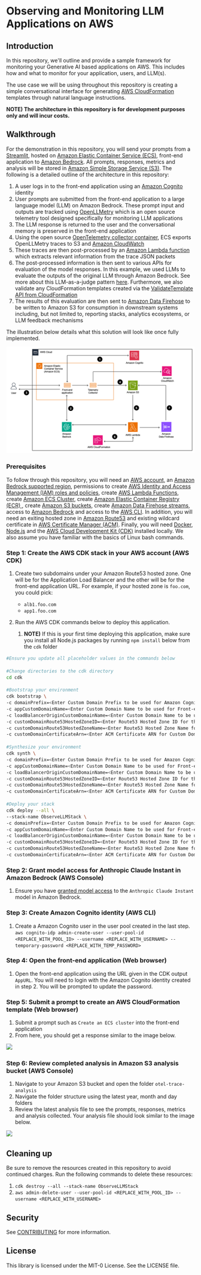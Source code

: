 # Observing and Monitoring LLM Applications on AWS

## Introduction
In this repository, we'll outline and provide a sample framework for monitoring your Generative AI based applications on AWS. This includes how and what to monitor for your application, users, and LLM(s).

The use case we will be using throughout this repository is creating a simple conversational interface for generating [AWS CloudFormation](https://aws.amazon.com/cloudformation/) templates through natural language instructions.

**NOTE) The architecture in this repository is for development purposes only and will incur costs.**

## Walkthrough
For the demonstration in this repository, you will send your prompts from a [Streamlit](https://streamlit.io/), hosted on [Amazon Elastic Container Service (ECS)](https://aws.amazon.com/ecs/), front-end application to [Amazon Bedrock](https://aws.amazon.com/bedrock/). All prompts, responses, metrics and analysis will be stored in [Amazon Simple Storage Service (S3)](https://aws.amazon.com/s3/). The following is a detailed outline of the architecture in this repository:
1. A user logs in to the front-end application using an [Amazon Cognito](https://aws.amazon.com/cognito/) identity
2. User prompts are submitted from the front-end application to a large language model (LLM) on Amazon Bedrock. These prompt input and outputs are tracked using [OpenLLMetry](https://github.com/traceloop/openllmetry) which is an open source telemetry tool designed specifically for monitoring LLM applications
3. The LLM response is returned to the user and the conversational memory is preserved in the front-end application
4. Using the open source [OpenTelemetry collector container](https://opentelemetry.io/docs/collector/quick-start/), ECS exports OpenLLMetry traces to S3 and [Amazon CloudWatch](https://aws.amazon.com/pm/cloudwatch/)
5. These traces are then post-processed by an [Amazon Lambda function](https://aws.amazon.com/pm/lambda) which extracts relevant information from the trace JSON packets
6. The post-processed information is then sent to various APIs for evaluation of the model responses. In this example, we used LLMs to evaluate the outputs of the original LLM through Amazon Bedrock. See more about this LLM-as-a-judge pattern [here](https://huggingface.co/learn/cookbook/en/llm_judge). Furthermore, we also validate any CloudFormation templates created via the [ValidateTemplate API from CloudFormation](https://docs.aws.amazon.com/AWSCloudFormation/latest/APIReference/API_ValidateTemplate.html)
7. The results of this evaluation are then sent to [Amazon Data Firehose](https://aws.amazon.com/firehose/) to be written to Amazon S3 for consumption in downstream systems including, but not limited to, reporting stacks, analytics ecosystems, or LLM feedback mechanisms

The illustration below details what this solution will look like once fully implemented.

<img src="./images/Solution Overview.png" />

<br /> 

### Prerequisites
To follow through this repository, you will need an <a href="https://console.aws.amazon.com/" >AWS account</a>, an <a href="https://aws.amazon.com/about-aws/global-infrastructure/regional-product-services/" >Amazon Bedrock supported region</a>, permissions to create <a href="https://docs.aws.amazon.com/IAM/latest/UserGuide/id_roles.html" > AWS Identity and Access Management (IAM) roles and policies</a>, create <a href="https://docs.aws.amazon.com/lambda/latest/dg/getting-started.html#getting-started-create-function"> AWS Lambda Functions</a>, create <a href="https://docs.aws.amazon.com/AmazonECS/latest/developerguide/clusters-concepts.html"> Amazon ECS Cluster</a>, create <a href="https://docs.aws.amazon.com/AmazonECR/latest/userguide/repository-create.html"> Amazon Elastic Container Registry (ECR) </a>, create <a href="https://docs.aws.amazon.com/AmazonS3/latest/userguide/creating-bucket.html"> Amazon S3 buckets</a>, create <a href="https://docs.aws.amazon.com/firehose/latest/dev/basic-create.html"> Amazon Data Firehose streams</a>, access to [Amazon Bedrock](https://docs.aws.amazon.com/bedrock/latest/userguide/setting-up.html) and access to the <a href="https://aws.amazon.com/cli/">AWS CLI</a>. In addition, you will need an exiting hosted zone in [Amazon Route53](https://aws.amazon.com/route53/) and existing wildcard certificate in [AWS Certificate Manager (ACM)](https://aws.amazon.com/certificate-manager/). Finally, you will need [Docker](https://www.docker.com/), [Node.js](https://nodejs.org/en) and the [AWS Cloud Development Kit (CDK)](https://docs.aws.amazon.com/cdk/v2/guide/getting_started.html) installed locally. We also assume you have familiar with the basics of Linux bash commands.

### Step 1: Create the AWS CDK stack in your AWS account (AWS CDK)

1. Create two subdomains under your Amazon Route53 hosted zone. One will be for the Application Load Balancer and the other will be for the front-end application URL. For example, if your hosted zone is `foo.com`, you could pick:

    * `alb1.foo.com`
    * `app1.foo.com`
    
2. Run the AWS CDK commands below to deploy this application.
   1. <b>NOTE)</b> If this is your first time deploying this application, make sure you install all Node.js packages by running ```npm install``` below from the `cdk` folder

```bash
#Ensure you update all placeholder values in the commands below

#Change directories to the cdk directory
cd cdk

#Bootstrap your environment
cdk bootstrap \
-c domainPrefix=<Enter Custom Domain Prefix to be used for Amazon Cognito> \
-c appCustomDomainName=<Enter Custom Domain Name to be used for Front-end application> \
-c loadBalancerOriginCustomDomainName=<Enter Custom Domain Name to be used for Load Balancer Origin> \
-c customDomainRoute53HostedZoneID=<Enter Route53 Hosted Zone ID for the Custom Domain being used> \
-c customDomainRoute53HostedZoneName=<Enter Route53 Hosted Zone Name for the Custom Domain being used> \
-c customDomainCertificateArn=<Enter ACM Certificate ARN for Custom Domains provided>

#Synthesize your environment
cdk synth \
-c domainPrefix=<Enter Custom Domain Prefix to be used for Amazon Cognito> \
-c appCustomDomainName=<Enter Custom Domain Name to be used for Front-end application> \
-c loadBalancerOriginCustomDomainName=<Enter Custom Domain Name to be used for Load Balancer Origin> \
-c customDomainRoute53HostedZoneID=<Enter Route53 Hosted Zone ID for the Custom Domain being used> \
-c customDomainRoute53HostedZoneName=<Enter Route53 Hosted Zone Name for the Custom Domain being used> \
-c customDomainCertificateArn=<Enter ACM Certificate ARN for Custom Domains provided>

#Deploy your stack
cdk deploy --all \
--stack-name ObserveLLMStack \
-c domainPrefix=<Enter Custom Domain Prefix to be used for Amazon Cognito> \
-c appCustomDomainName=<Enter Custom Domain Name to be used for Front-end application> \
-c loadBalancerOriginCustomDomainName=<Enter Custom Domain Name to be used for Load Balancer Origin> \
-c customDomainRoute53HostedZoneID=<Enter Route53 Hosted Zone ID for the Custom Domain being used> \
-c customDomainRoute53HostedZoneName=<Enter Route53 Hosted Zone Name for the Custom Domain being used> \
-c customDomainCertificateArn=<Enter ACM Certificate ARN for Custom Domains provided>
```

### Step 2: Grant model access for Anthropic Claude Instant in Amazon Bedrock (AWS Console)
1. Ensure you have [granted model access](https://docs.aws.amazon.com/bedrock/latest/userguide/model-access.html#model-access-add) to the ```Anthropic Claude Instant``` model in Amazon Bedrock.

### Step 3: Create Amazon Cognito identity (AWS CLI)

1. Create a Amazon Cognito user in the user pool created in the last step.
```aws cognito-idp admin-create-user --user-pool-id <REPLACE_WITH_POOL_ID> --username <REPLACE_WITH_USERNAME> --temporary-password <REPLACE_WITH_TEMP_PASSWORD>```

### Step 4: Open the front-end application (Web browser)

1. Open the front-end application using the URL given in the CDK output `AppURL`. You will need to login with the Amazon Cognito identity created in step 2. You will be prompted to update the password.

### Step 5: Submit a prompt to create an AWS CloudFormation template (Web browser)
1. Submit a prompt such as ```Create an ECS cluster``` into the front-end application
2. From here, you should get a response similar to the image below.
<img src="images/completed_prompt_screenshot.png">

### Step 6: Review completed analysis in Amazon S3 analysis bucket (AWS Console)
1. Navigate to your Amazon S3 bucket and open the folder ```otel-trace-analysis```
2. Navigate the folder structure using the latest year, month and day folders
3. Review the latest analysis file to see the prompts, responses, metrics and analysis collected. Your analysis file should look similar to the image below.
<img src="images/completed_analysis_screenshot.png">

## Cleaning up
Be sure to remove the resources created in this repository to avoid continued charges. Run the following commands to delete these resources:
1. ```cdk destroy --all --stack-name ObserveLLMStack ```
2. ```aws admin-delete-user --user-pool-id <REPLACE_WITH_POOL_ID> --username <REPLACE_WITH_USERNAME>```

## Security

See [CONTRIBUTING](CONTRIBUTING.md#security-issue-notifications) for more information.

## License

This library is licensed under the MIT-0 License. See the LICENSE file.